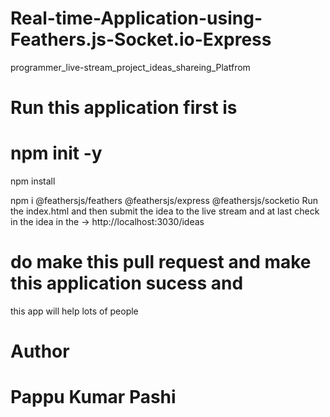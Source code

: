# Real-time-Application-using-Feathers.js-Socket.io-Express
programmer_live-stream_project_ideas_shareing_Platfrom

# Run this application first is

# npm init -y
npm install

npm i @feathersjs/feathers @feathersjs/express @feathersjs/socketio 
Run the index.html
and then submit the idea to the live stream
and 
at last check in the idea in the ->  http://localhost:3030/ideas

# do make this pull request and make this application sucess and 
this app will help lots of people

# Author
# Pappu Kumar Pashi
